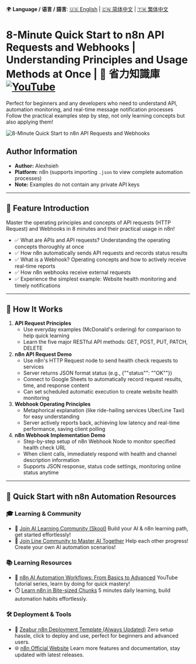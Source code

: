 🌍 **Language / 语言 / 語言**: [🇺🇸 English](./readme-en.md) | [🇨🇳 简体中文](./readme-cn.md) | [🇹🇼 繁体中文](./readme.md)

# 8-Minute Quick Start to n8n API Requests and Webhooks | Understanding Principles and Usage Methods at Once | 🧠 省力知識庫[![YouTube](https://img.shields.io/badge/Watch%20on-YouTube-red?logo=youtube)](https://youtu.be/l5-s6h2iY_M)

Perfect for beginners and any developers who need to understand API, automation monitoring, and real-time message notification processes
Follow the practical examples step by step, not only learning concepts but also applying them!

![8-Minute Quick Start to n8n API Requests and Webhooks](https://github.com/qwedsazxc78/ai-automation-n8n/blob/main/n8n/20-n8n-http-request-and-webhook/cover.png?raw=true)

## Author Information

* **Author:** Alexhsieh
* **Platform:** n8n (supports importing `.json` to view complete automation processes)
* **Note:** Examples do not contain any private API keys

---

## 📌 Feature Introduction

Master the operating principles and concepts of API requests (HTTP Request) and Webhooks in 8 minutes
and their practical usage in n8n!

* ✅ What are APIs and API requests? Understanding the operating concepts thoroughly at once
* ✅ How n8n automatically sends API requests and records status results
* ✅ What is a Webhook? Operating concepts and how to actively receive real-time reports
* ✅ How n8n webhooks receive external requests
* ✅ Experience the simplest example: Website health monitoring and timely notifications

---

## 🔧 How It Works

1. **API Request Principles**
    - Use everyday examples (McDonald's ordering) for comparison to help quick learning
    - Learn the five major RESTful API methods: GET, POST, PUT, PATCH, DELETE
2. **n8n API Request Demo**
    - Use n8n's HTTP Request node to send health check requests to services
    - Server returns JSON format status (e.g., {""status"": ""OK""})
    - Connect to Google Sheets to automatically record request results, time, and response content
    - Can set scheduled automatic execution to create website health monitoring
3. **Webhook Operating Principles**
    - Metaphorical explanation (like ride-hailing services Uber/Line Taxi) for easy understanding
    - Server actively reports back, achieving low latency and real-time performance, saving client polling
4. **n8n Webhook Implementation Demo**
    - Step-by-step setup of n8n Webhook Node to monitor specified health check URL
    - When client calls, immediately respond with health and channel description information
    - Supports JSON response, status code settings, monitoring online status anytime

---

## 🚀 Quick Start with n8n Automation Resources

### 🎓 Learning & Community

* 🔗 [Join AI Learning Community (Skool)](https://www.skool.com/ai-brain-alex/about?ref=5dde9b20e8e7432aa9a01df6e89685f4)
  Build your AI & n8n learning path, get started effortlessly!
* 🔗 [Join Line Community to Master AI Together](https://line.me/ti/g2/ZypIgLSzVPweRBgBqKvaRU10WEmnotuZOr7Lpg)
  Help each other progress! Create your own AI automation scenarios!

### 📚 Learning Resources

* 🎥 [n8n AI Automation Workflows: From Basics to Advanced](https://youtube.com/playlist?list=PLUf88uk7T54I83MBdbuXgUuA8rVklF4FA&si=wHsQw8YJu-erSdLd)
  YouTube tutorial series, learn by doing for quick mastery!
* ⏱️ [Learn n8n in Bite-sized Chunks](https://youtube.com/playlist?list=PLUf88uk7T54Iv6LV2NFgdTghaX2cPhtgH&si=G3gj2qn179ZFUqAZ)
  5 minutes daily learning, build automation habits effortlessly.

### 🛠️ Deployment & Tools

* 🧩 [Zeabur n8n Deployment Template (Always Updated)](https://zeabur.com/zh-TW/templates/0TUVZ7?referralDesktop=qwedsazxc78)
  Zero setup hassle, click to deploy and use, perfect for beginners and advanced users.
* 🌐 [n8n Official Website](https://n8n.io/)
  Learn more features and documentation, stay updated with latest releases.
